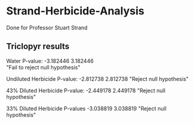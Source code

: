 # Strand-Herbicide-Analysis
Done for Professor Stuart Strand

## Triclopyr results
Water
P-value: -3.182446  3.182446    
 "Fail to reject null hypothesis"   

Undiluted Herbicide
P-value: -2.812738  2.812738
 "Reject null hypothesis"   

43% Diluted Herbicide
P-value: -2.449178  2.449178
 "Reject null hypothesis"

33% Diluted Herbicide
P-values -3.038819  3.038819
 "Reject null hypothesis"
